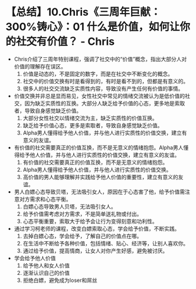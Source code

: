 # 【总结】10.Chris《三周年巨献：300%铸心》：01 什么是价值，如何让你的社交有价值？ - Chris

-   Chris介绍了三周年特别课程，强调了社交中的“价值”概念，指出大部分人对价值的理解存在误区。
    1.  价值是动态的，不是固定的数字，而是在社交中不断变化的概念。
    2.  社交中的价值交换有时是看得到的，有时是看不到的，但都是有意义的。
    3.  很多人的社交交流缺乏实质性内容，导致没有产生任何有价值的事情。
-   价值交换并非总是显而易见，女性社交中常见的情绪交流被认为是低价值的社交，因为缺乏实质性的互换。大部分人缺乏给予价值的心态，更多地是索取者，导致自身感觉缺乏价值。
    1.  大部分女性社交以情绪交流为主，缺乏实质性的价值互换。
    2.  缺乏给予价值心态，更多是索取者，导致自身感觉缺乏价值。
    3.  Alpha男人懂得给予他人价值，并与他人进行实质性的价值交换，建立有意义的友谊。
-   有价值的社交需要真正的价值互换，而不是无意义的情绪抱怨。Alpha男人懂得给予他人价值，并与他人进行实质性的价值交换，建立有意义的友谊。
    1.  有价值的社交需要真正的价值互换，而不是无意义的情绪抱怨。
    2.  Alpha男人懂得给予他人价值，并与他人进行实质性的价值交换。
    3.  高价值的男人能够理解并实践给予他人价值的重要性，建立有意义的友谊。
-   男人白嫖心态导致贝塔，无法吸引女人，原因在于心态害了他，给予价值需注意对方需求和心态平衡。
    1.  白嫖心态导致男人贝塔，无法吸引女人。
    2.  给予价值需考虑对方需求，不是简单送礼物或付出。
    3.  心态平衡重要，索取大于给予会让行为变得刻意和功利性。
-   通过学习柯老师的课程，改变白嫖索取心态，学会给予价值，不断实践。
    1.  去掉白嫖心态，学会给予，了解自己的价值点在哪。
    2.  在生活中不断给予各种价值，包括情绪、贴心、经济等，让别人喜欢你。
    3.  通过给予价值，提高情商，让女人对你产生好感，避免被讨厌。
-   学会给予他人价值
    1.  给予他人和女人价值
    2.  逐渐认识自己的价值
    3.  拒绝白嫖，避免成为loser和屌丝
